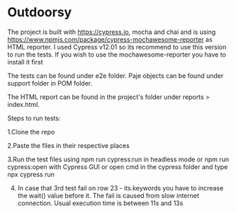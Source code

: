 # Outdoorsy
The project is built with https://cypress.io, mocha and chai and is using https://www.npmjs.com/package/cypress-mochawesome-reporter as HTML reporter.
I used Cypress v12.01 so its recommend to use this version to run the tests.
If you wish to use the mochawesome-reporter you have to install it first

The tests can be found under e2e folder. Paje objects can be found under support folder in POM folder.

The HTML report can be found in the project's folder under reports > index.html.

Steps to run tests:

1.Clone the repo

2.Paste the files in their respective places

3.Run the test files using npm run cypress:run in headless mode or npm run cypress:open with Cypress GUI or open cmd in the cypress folder and type npx cypress run

4. In case that 3rd test fail on row 23 - its.keywords you have to increase the wait() value before it. The fail is caused from slow internet connection. Usual execution time is between 11s and 13s
